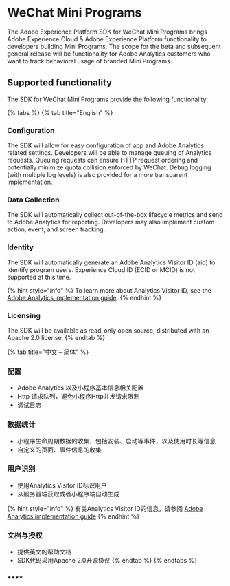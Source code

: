 # WeChat Mini Programs

The Adobe Experience Platform SDK for WeChat Mini Programs brings Adobe Experience Cloud & Adobe Experience Platform functionality to developers building Mini Programs. The scope for the beta and subsequent general release will be functionality for Adobe Analytics customers who want to track behavioral usage of branded Mini Programs.

## Supported functionality

The SDK for WeChat Mini Programs provide the following functionality:

{% tabs %}
{% tab title="English" %}
### **Configuration**

The SDK will allow for easy configuration of app and Adobe Analytics related settings. Developers will be able to manage queuing of Analytics requests. Queuing requests can ensure HTTP request ordering and potentially minimize quota collision enforced by WeChat. Debug logging \(with multiple log levels\) is also provided for a more transparent implementation.

### **Data Collection**

The SDK will automatically collect out-of-the-box lifecycle metrics and send to Adobe Analytics for reporting. Developers may also implement custom action, event, and screen tracking.

### Identity

The SDK will automatically generate an Adobe Analytics Visitor ID \(aid\) to identify program users. Experience Cloud ID \(ECID or MCID\) is not supported at this time.

{% hint style="info" %}
To learn more about Analytics Visitor ID, see the [Adobe Analytics implementation guide](https://docs.adobe.com/content/help/en/analytics/implementation/javascript-implementation/unique-visitors/visid-analytics.html#concept_74F6B4B9B2FA415AB5D029A1F8F099BC).
{% endhint %}

### **Licensing**

The SDK will be available as read-only open source, distributed with an Apache 2.0 license.
{% endtab %}

{% tab title="中文 – 简体" %}
### 配置

* Adobe Analytics 以及小程序基本信息相关配置
* Http 请求队列，避免小程序Http并发请求限制
* 调试日志

### 数据统计

* 小程序生命周期数据的收集，包括安装、启动等事件，以及使用时长等信息
* 自定义的页面、事件信息的收集

### 用户识别

* 使用Analytics Visitor ID标识用户
* 从服务器端获取或者小程序端自动生成

{% hint style="info" %}
有关Analytics Visitor ID的信息，请参阅 [Adobe Analytics implementation guide](https://docs.adobe.com/content/help/en/analytics/implementation/javascript-implementation/unique-visitors/visid-analytics.html#concept_74F6B4B9B2FA415AB5D029A1F8F099BC)
{% endhint %}

### 文档与授权

* 提供英文的帮助文档
* SDK代码采用Apache 2.0开源协议
{% endtab %}
{% endtabs %}

### \*\*\*\*

